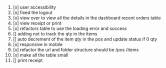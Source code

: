 1. [x] user accessibility
2. [x] fixed the logout
3. [x] view over to view all the details in the dashboard recent orders table
4. [x] view receipt or print
5. [x] refactors table to use the loading error and success
6. [] adding not to track the qty in the items
7. [] auto decrement of the item qty in the pos and update status if 0 qty
8. [x] responsive in mobile
9. [x] refactor the url and folder structure should be /pos /items
10. [x] make all the table small 
11. [] print receipt
